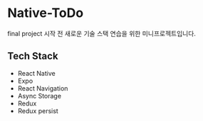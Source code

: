 # Native-ToDo

final project 시작 전 새로운 기술 스택 연습을 위한 미니프로젝트입니다.

## Tech Stack

-   React Native
-   Expo
-   React Navigation
-   Async Storage
-   Redux
-   Redux persist
